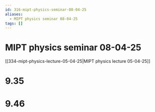 ```yaml
---
id: 316-mipt-physics-seminar-08-04-25
aliases:
  - MIPT physics seminar 08-04-25
tags: []
---
```


# MIPT physics seminar 08-04-25

[[334-mipt-physics-lecture-05-04-25|MIPT physics lecture 05-04-25]]

# 9.35
# 9.46
